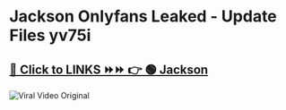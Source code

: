 
 # Jackson Onlyfans Leaked - Update Files yv75i

## <h2><a href="https://clipsfans.com/Jackson&ref=git">🔗 Click to LINKS ⏩⏩ 👉 🟢 Jackson </a></h2>

<a href="https://clipsfans.com/Jackson&ref=git" rel="nofollow" data-target="animated-image.originalLink"><img src="https://i.ibb.co.com/xMMVF88/686577567.gif" alt="Viral Video Original" style="max-width: 100%; display: inline-block;" data-target="animated-image.originalImage"></a>

